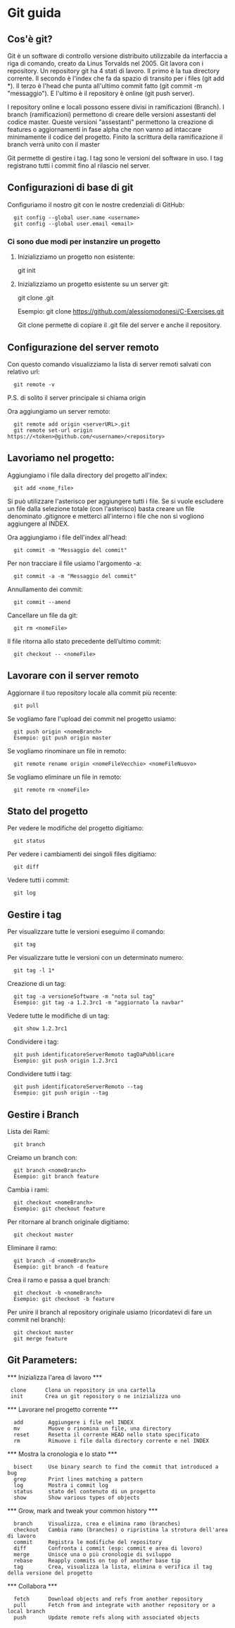 Git guida
=========
Cos'è git?
-----------
Git è un software di controllo versione distribuito utilizzabile da interfaccia a riga di comando, creato da Linus Torvalds nel 2005. Git lavora con i repository.
Un repository git ha 4 stati di lavoro. Il primo è la tua directory corrente.
Il secondo è l'index che fa da spazio di transito per i files (git add \*). 
Il terzo è l'head che punta all'ultimo commit fatto (git commit -m "messaggio"). E l'ultimo è il repository è online (git push server).<br>

I repository online e locali possono essere divisi in ramificazioni (Branch). 
I branch (ramificazioni) permettono di creare delle versioni assestanti del codice master. Queste versioni "assestanti" permettono la creazione di features o aggiornamenti in fase alpha che non vanno ad intaccare minimamente il codice del progetto. Finito la scrittura della ramificazione il branch verrà unito con il master <br>

Git permette di gestire i tag. I tag sono le versioni del software in uso. I tag registrano tutti i commit fino al rilascio nel server.

Configurazioni di base di git
-----------------------------
Configuriamo il nostro git con le nostre credenziali di GitHub:

      git config --global user.name <username>
      git config --global user.email <email>

### Ci sono due modi per instanzire un progetto ###
1) Inizializziamo un progetto non esistente:

      git init

2) Inizializziamo un progetto esistente su un server git:
      
      git clone <serverURL>.git
      
      Esempio: git clone https://github.com/alessiomodonesi/C-Exercises.git
      
      Git clone permette di copiare il .git file del server e anche il repository.

Configurazione del server remoto
--------------------------------
Con questo comando visualizziamo la lista di server remoti salvati con relativo url:
      
      git remote -v
P.S. di solito il server principale si chiama origin <br>

Ora aggiungiamo un server remoto:

      git remote add origin <serverURL>.git
      git remote set-url origin https://<token>@github.com/<username>/<repository>

Lavoriamo nel progetto:
-----------------------
Aggiungiamo i file dalla directory del progetto all'index:
      
      git add <nome_file>
Si può utilizzare l'asterisco per aggiungere tutti i file. Se si vuole escludere un file dalla selezione totale (con l'asterisco) basta creare un file denominato .gitignore e metterci all'interno i file che non si vogliono aggiungere al INDEX.<br>

Ora aggiungiamo i file dell'index all'head:

      git commit -m "Messaggio del commit"
Per non tracciare il file usiamo l'argomento -a:

      git commit -a -m "Messaggio del commit"
      
Annullamento dei commit:
      
      git commit --amend

Cancellare un file da git:

      git rm <nomeFile>
      
Il file ritorna allo stato precedente dell’ultimo commit:
     
      git checkout -- <nomeFile>


Lavorare con il server remoto
-----------------------------
Aggiornare il tuo repository locale alla commit più recente:
      
      git pull
 Se vogliamo fare l'upload dei commit nel progetto usiamo:
      
      git push origin <nomeBranch>
      Esempio: git push origin master
Se vogliamo rinominare un file in remoto:
      
      git remote rename origin <nomeFileVecchio> <nomeFileNuovo>
Se vogliamo eliminare un file in remoto:

      git remote rm <nomeFile>
 
Stato del progetto
------------------
Per vedere le modifiche del progetto digitiamo:
      
      git status
Per vedere i cambiamenti dei singoli files digitiamo:

      git diff
Vedere tutti i commit:

      git log
 
Gestire i tag
-------------
Per visualizzare tutte le versioni eseguimo il comando:
      
      git tag
Per visualizzare tutte le versioni con un determinato numero:
      
      git tag -l 1*
Creazione di un tag:

      git tag -a versioneSoftware -m "nota sul tag"
      Esempio: git tag -a 1.2.3rc1 -m "aggiornato la navbar"
Vedere tutte le modifiche di un tag:

      git show 1.2.3rc1
Condividere i tag:

      git push identificatoreServerRemoto tagDaPubblicare
      Esempio: git push origin 1.2.3rc1 
Condividere tutti i tag:

      git push identificatoreServerRemoto --tag
      Esempio: git push origin --tag
            
Gestire i Branch
----------------
Lista dei Rami:

      git branch
Creiamo un branch con:
      
      git branch <nomeBranch>
      Esempio: git branch feature
Cambia i rami:

      git checkout <nomeBranch>
      Esempio: git checkout feature
Per ritornare al branch originale digitiamo:

      git checkout master
Eliminare il ramo:
      
      git branch -d <nomeBranch>
      Esempio: git branch -d feature
Crea il ramo e passa a quel branch:

      git checkout -b <nomeBranch>
      Esempio: git checkout -b feature
Per unire il branch al repository originale usiamo (ricordatevi di fare un commit nel branch):
      
      git checkout master
      git merge feature

Git Parameters:
---------------
*** Inizializza l'area di lavoro ***
      
     clone      Clona un repository in una cartella
     init       Crea un git repository o ne inizializza uno

*** Lavorare nel progetto corrente ***

      add        Aggiungere i file nel INDEX
      mv         Muove o rinomina un file, una directory
      reset      Resetta il corrente HEAD nello stato specificato
      rm         Rimuove i file dalla directory corrente e nel INDEX

*** Mostra la cronologia e lo stato ***

      bisect     Use binary search to find the commit that introduced a bug
      grep       Print lines matching a pattern
      log        Mostra i commit log
      status     stato del contenuto di un progetto
      show       Show various types of objects
   
*** Grow, mark and tweak your common history ***

      branch     Visualizza, crea e elimina ramo (branches)
      checkout   Cambia ramo (branches) o ripristina la strotura dell'area di lavoro 
      commit     Registra le modifiche del repository
      diff       Confronta i commit (esp: commit e area di lovoro)
      merge      Unisce una o più cronologie di sviluppo
      rebase     Reapply commits on top of another base tip
      tag        Crea, visualizza la lista, elimina o verifica il tag della versione del progetto

*** Collabora ***

      fetch      Download objects and refs from another repository
      pull       Fetch from and integrate with another repository or a local branch
      push       Update remote refs along with associated objects
